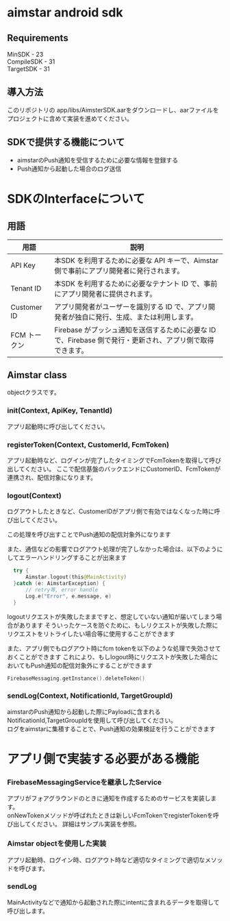 # aimstar android sdk
## Requirements
MinSDK - 23  
CompileSDK - 31  
TargetSDK - 31  

## 導入方法
このリポジトリの app/libs/AimsterSDK.aarをダウンロードし、aarファイルをプロジェクトに含めて実装を進めてください。

## SDKで提供する機能について
- aimstarのPush通知を受信するために必要な情報を登録する
- Push通知から起動した場合のログ送信

# SDKのInterfaceについて

## 用語

| 用語         | 説明                                                                                                       |
| ------------ | ---------------------------------------------------------------------------------------------------------- |
| API Key      | 本SDK を利用するために必要な API キーで、Aimstar 側で事前にアプリ開発者に発行されます。         |
| Tenant ID    | 本SDK を利用するために必要なテナント ID で、事前にアプリ開発者に提供されます。      |
| Customer ID  | アプリ開発者がユーザーを識別する ID で、アプリ開発者が独自に発行、生成、または利用します。                 |
| FCM トークン | Firebase がプッシュ通知を送信するために必要な ID で、Firebase 側で発行・更新され、アプリ側で取得できます。 |


## Aimstar class
objectクラスです。
### init(Context, ApiKey, TenantId)  
アプリ起動時に呼び出してください。
### registerToken(Context, CustomerId, FcmToken)  
アプリ起動時など、ログインが完了したタイミングでFcmTokenを取得して呼び出してください。
ここで配信基盤のバックエンドにCustomerID、FcmTokenが連携され、配信対象になります。

### logout(Context)  
ログアウトしたときなど、CustomerIDがアプリ側で有効ではなくなった時に呼び出してください。

この処理を呼び出すことでPush通知の配信対象外になります

また、通信などの影響でログアウト処理が完了しなかった場合は、以下のようにしてエラーハンドリングすることが出来ます
```kotlin
  try {
      Aimstar.logout(this@MainActivity)
  }catch (e: AimstarException) {
      // retry等, error handle
      Log.e("Error", e.message, e)
  }
```

logoutリクエストが失敗したままですと、想定していない通知が届いてしまう場合があります
そういったケースを防ぐために、もしリクエストが失敗した際にリクエストをリトライしたい場合等に使用することができます

また、アプリ側でもログアウト時にfcm tokenを以下のような処理で失効させておくことができます
これにより、もしlogout時にリクエストが失敗した場合においてもPush通知の配信対象外にすることができます
```kotlin
FirebaseMessaging.getInstance().deleteToken()
```


### sendLog(Context, NotificationId, TargetGroupId)  
aimstarのPush通知から起動した際にPayloadに含まれるNotificationId,TargetGroupIdを使用して呼び出してください。  
ログをaimstarに集積することで、Push通知の効果検証を行うことができます

# アプリ側で実装する必要がある機能
### FirebaseMessagingServiceを継承したService
アプリがフォアグラウンドのときに通知を作成するためのサービスを実装します。  
onNewTokenメソッドが呼ばれたときは新しいFcmTokenでregisterTokenを呼び出してください。
詳細はサンプル実装を参照。  
### Aimstar objectを使用した実装
アプリ起動時、ログイン時、ログアウト時など適切なタイミングで適切なメソッドを呼びます。  
### sendLog
MainActivityなどで通知から起動された際にintentに含まれるデータを取得して呼び出します。
